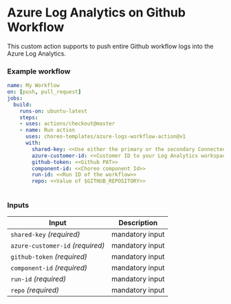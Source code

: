 # Azure Log Analytics on Github Workflow

This custom action supports to push entire Github workflow logs into the Azure Log Analytics.

### Example workflow

```yaml
name: My Workflow
on: [push, pull_request]
jobs:
  build:
    runs-on: ubuntu-latest
    steps:
    - uses: actions/checkout@master
    - name: Run action
      uses: choreo-templates/azure-logs-workflow-action@v1
      with:
        shared-key: <<Use either the primary or the secondary Connected Sources client authentication key>>
        azure-customer-id: <<Customer ID to your Log Analytics workspace ID>>
        github-token: <<Github PAT>>
        component-id: <<Choreo component Id>>
        run-id: <<Run ID of the workflow>>
        repo: <<Value of $GITHUB_REPOSITORY>>
        
```

### Inputs

| Input                                             | Description                                        |
|------------------------------------------------------|-----------------------------------------------|
| `shared-key`  _(required)_  | mandatory input    |
| `azure-customer-id` _(required)_  | mandatory input    |
| `github-token` _(required)_  | mandatory input  |
| `component-id` _(required)_  | mandatory input  |
| `run-id` _(required)_  | mandatory input  |
| `repo` _(required)_  | mandatory input  |
